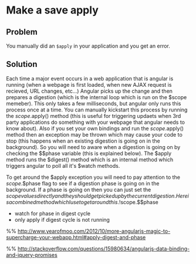 # Make a save apply

## Problem

You manually did an `$apply` in your application and you get an error.

## Solution

Each time a major event occurs in a web application that is angular is running (when a webpage is first loaded, when new AJAX request is recieved, URL changes, etc...) Angular picks up the change and then prepares a digestion (which is the internal loop which is run on the $scope memeber). This only takes a few milliseconds, but angular only runs this process once at a time. You can manually kickstart this process by running the $scope.$apply() method (this is useful for triggering updaets when 3rd party applications do something with your webpage that angular needs to know about). Also if you set your own bindings and run the $scope.$apply() method then an exception may be thrown which may cause your code to stop (this happens when an existing digestion is going on in the background). So you will need to aware when a digestion is going on by checking the $$phase variable (this is explained below). The $apply method runs the $digest() method which is an internal method which triggers angular to poll all it's $watch methods.

To get around the $apply exception you will need to pay attention to the $scope.$$phase flag to see if a digestion phase is going on in the background. If a phase is going on then you can just set the $scope values directly and they should get picked up by the current digestion. Here is a combined method which I use to get around this.
!$scope.$$phase

* watch for phase in digest cycle
* only apply if digest cycle is not running

%% http://www.yearofmoo.com/2012/10/more-angularjs-magic-to-supercharge-your-webapp.html#apply-digest-and-phase

%% http://stackoverflow.com/questions/15980634/angularjs-data-binding-and-jquery-promises